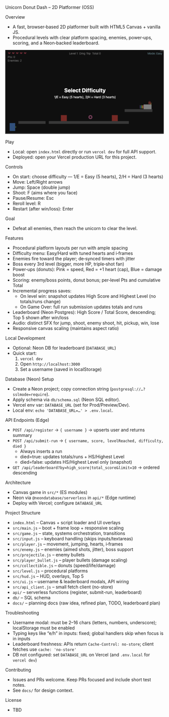 Unicorn Donut Dash – 2D Platformer (OSS)

Overview
- A fast, browser‑based 2D platformer built with HTML5 Canvas + vanilla JS.
- Procedural levels with clear platform spacing, enemies, power‑ups, scoring, and a Neon‑backed leaderboard.

![Gameplay screenshot (2720×1438)](docs/assets/game-screenshot.png)

Play
- Local: open `index.html` directly or run `vercel dev` for full API support.
- Deployed: open your Vercel production URL for this project.

Controls
- On start: choose difficulty — 1/E = Easy (5 hearts), 2/H = Hard (3 hearts)
- Move: Left/Right arrows
- Jump: Space (double jump)
- Shoot: F (aims where you face)
- Pause/Resume: Esc
- Reroll level: R
- Restart (after win/loss): Enter

Goal
- Defeat all enemies, then reach the unicorn to clear the level.

Features
- Procedural platform layouts per run with ample spacing
- Difficulty menu: Easy/Hard with tuned hearts and i‑frames
- Enemies fire toward the player; de‑synced timers with jitter
- Boss every 3rd level (bigger, more HP, triple‑shot fan)
- Power‑ups (donuts): Pink = speed, Red = +1 heart (cap), Blue = damage boost
- Scoring: enemy/boss points, donut bonus; per‑level Pts and cumulative Total
- Incremental progress saves:
  - On level win: snapshot updates High Score and Highest Level (no totals/runs change)
  - On Game Over: full run submission updates totals and runs
- Leaderboard (Neon Postgres): High Score / Total Score, descending; Top 5 shown after win/loss
- Audio: distinct SFX for jump, shoot, enemy shoot, hit, pickup, win, lose
- Responsive canvas scaling (maintains aspect ratio)

Local Development
- Optional: Neon DB for leaderboard (`DATABASE_URL`)
- Quick start:
  1) `vercel dev`
  2) Open `http://localhost:3000`
  3) Set a username (saved in localStorage)

Database (Neon) Setup
- Create a Neon project; copy connection string (`postgresql://…?sslmode=require`).
- Apply schema via `db/schema.sql` (Neon SQL editor).
- Vercel env var: `DATABASE_URL` (set for Prod/Preview/Dev).
- Local env: `echo 'DATABASE_URL=…' > .env.local`.

API Endpoints (Edge)
- `POST /api/register` → `{ username }` → upserts user and returns summary
- `POST /api/submit-run` → `{ username, score, levelReached, difficulty, died }`
  - Always inserts a run
  - died=true: updates totals/runs + HS/Highest Level
  - died=false: updates HS/Highest Level only (snapshot)
- `GET /api/leaderboard?by=high_score|total_score&limit=10` → ordered descending

Architecture
- Canvas game in `src/*` (ES modules)
- Neon via `@neondatabase/serverless` in `api/*` (Edge runtime)
- Deploy with Vercel; configure `DATABASE_URL`

Project Structure
- `index.html` – Canvas + script loader and UI overlays
- `src/main.js` – boot + frame loop + responsive scaling
- `src/game.js` – state, systems orchestration, transitions
- `src/input.js` – keyboard handling (skips inputs/textareas)
- `src/player.js` – movement, jumping, hearts, i‑frames
- `src/enemy.js` – enemies (aimed shots, jitter), boss support
- `src/projectile.js` – enemy bullets
- `src/player_bullet.js` – player bullets (damage scaling)
- `src/collectible.js` – donuts (speed/life/damage)
- `src/level.js` – procedural platforms
- `src/hud.js` – HUD, overlays, Top 5
- `src/ui.js` – username & leaderboard modals, API wiring
- `src/api_client.js` – small fetch client (no-store)
- `api/` – serverless functions (register, submit-run, leaderboard)
- `db/` – SQL schema
- `docs/` – planning docs (raw idea, refined plan, TODO, leaderboard plan)

Troubleshooting
- Username modal: must be 2–16 chars (letters, numbers, underscore); localStorage must be enabled
- Typing keys like “e/h” in inputs: fixed; global handlers skip when focus is in inputs
- Leaderboard freshness: APIs return `Cache-Control: no-store`; client fetches use `cache: 'no-store'`
- DB not configured: set `DATABASE_URL` on Vercel (and `.env.local` for `vercel dev`)

Contributing
- Issues and PRs welcome. Keep PRs focused and include short test notes.
- See `docs/` for design context.

License
- TBD
